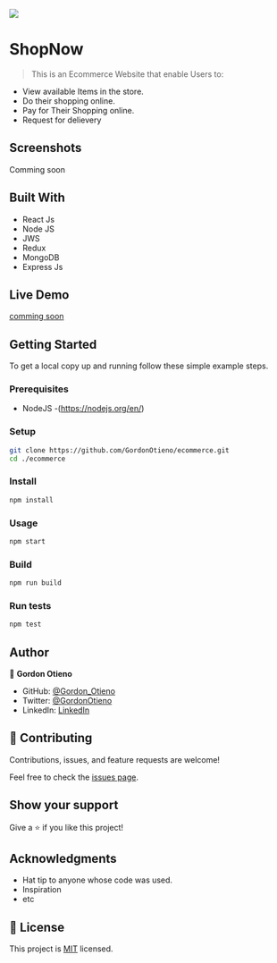 ![](https://img.shields.io/badge/Microverse-blueviolet)

# ShopNow

> This is an Ecommerce Website that enable Users to:
- View available Items in the store.
- Do their shopping online.
- Pay for Their Shopping online.
- Request for delievery

## Screenshots

Comming soon

## Built With

- React Js
- Node JS
- JWS
- Redux
- MongoDB
- Express Js

## Live Demo

[comming soon](https://livedemo.com)


## Getting Started

To get a local copy up and running follow these simple example steps.

### Prerequisites

- NodeJS -(https://nodejs.org/en/)

### Setup

```bash
git clone https://github.com/GordonOtieno/ecommerce.git
cd ./ecommerce
```

### Install

```bash
npm install
```

### Usage

```bash
npm start
```

### Build

```bash
npm run build
```

### Run tests

```bash
npm test
```

## Author

👤 **Gordon Otieno**

- GitHub: [@Gordon_Otieno ](https://github.com/GordonOtieno)
- Twitter: [@GordonOtieno](https://twitter.com/gordonotieno)
- LinkedIn: [LinkedIn](https://www.linkedin.com/in/gordon-otieno-612b98184/)

## 🤝 Contributing

Contributions, issues, and feature requests are welcome!

Feel free to check the [issues page](https://github.com/GordonOtieno/ecommerce/issues).

## Show your support

Give a ⭐️ if you like this project!


## Acknowledgments

- Hat tip to anyone whose code was used.
- Inspiration
- etc

## 📝 License

This project is [MIT](./MIT.md) licensed.